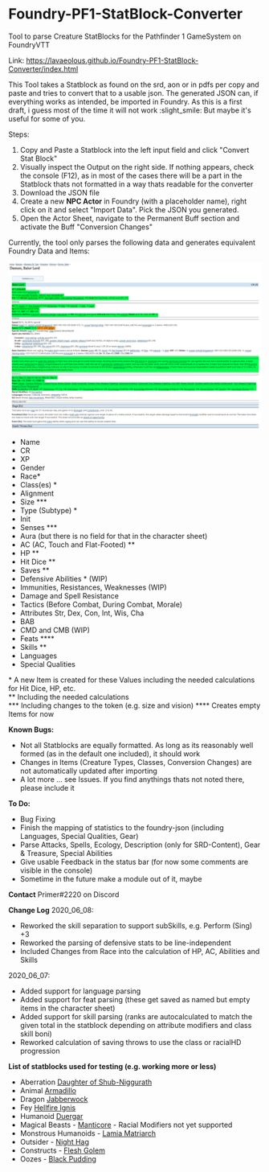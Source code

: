 # Foundry-PF1-StatBlock-Converter
Tool to parse Creature StatBlocks for the Pathfinder 1 GameSystem on FoundryVTT

Link: https://lavaeolous.github.io/Foundry-PF1-StatBlock-Converter/index.html

This Tool takes a Statblock as found on the srd, aon or in pdfs per copy and paste and tries to convert that to a usable json. The generated JSON can, if everything works as intended, be imported in Foundry. As this is a first draft, i guess most of the time it will not work :slight_smile: But maybe it's useful for some of you.

Steps:
1. Copy and Paste a Statblock into the left input field and click "Convert Stat Block"
2. Visually inspect the Output on the right side. If nothing appears, check the console (F12), as in most of the cases there will be a part in the Statblock thats not formatted in a way thats readable for the converter
3. Download the JSON file
4. Create a new **NPC Actor** in Foundry (with a placeholder name), right click on it and select "Import Data". Pick the JSON you generated.
5. Open the Actor Sheet, navigate to the Permanent Buff section and activate  the Buff "Conversion Changes"

Currently, the tool only parses the following data and generates equivalent Foundry Data and Items:

![Status Image](/assets/images/status.png)

*  Name
*  CR
*  XP
*  Gender
*  Race*
*  Class(es) *
*  Alignment
*  Size ***
*  Type (Subtype) *
*  Init
*  Senses ***
*  Aura (but there is no field for that in the character sheet)
*  AC (AC, Touch and Flat-Footed) **
*  HP **
*  Hit Dice **
*  Saves **
*  Defensive Abilities * (WIP)
*  Immunities, Resistances, Weaknesses (WIP)
*  Damage and Spell Resistance
*  Tactics (Before Combat, During Combat, Morale)
*  Attributes Str, Dex, Con, Int, Wis, Cha
*  BAB
*  CMD and CMB (WIP)
*  Feats ****
*  Skills **
*  Languages
*  Special Qualities


\* A new Item is created for these Values including the needed calculations for Hit Dice, HP, etc.  
\*\* Including the needed calculations  
\*\*\* Including changes to the token (e.g. size and vision)
\*\*\*\* Creates empty Items for now


**Known Bugs:**
*  Not all Statblocks are equally formatted. As long as its reasonably well formed (as in the default one included), it should work
*  Changes in Items (Creature Types, Classes, Conversion Changes) are not automatically updated after importing
*  A lot more ... see Issues. If you find anythings thats not noted there, please include it


**To Do:**
*  Bug Fixing
*  Finish the mapping of statistics to the foundry-json (including Languages, Special Qualities, Gear)
*  Parse Attacks, Spells, Ecology, Description (only for SRD-Content), Gear & Treasure, Special Abilities
*  Give usable Feedback in the status bar (for now some comments are visible in the console)
*  Sometime in the future make a module out of it, maybe

**Contact**
Primer#2220 on Discord


**Change Log**
2020_06_08:
*  Reworked the skill separation to support subSkills, e.g. Perform (Sing) +3
*  Reworked the parsing of defensive stats to be line-independent
*  Included Changes from Race into the calculation of HP, AC, Abilities and Skills

2020_06_07:
*  Added support for language parsing
*  Added support for feat parsing (these get saved as named but empty items in the character sheet)
*  Added support for skill parsing (ranks are autocalculated to match the given total in the statblock depending on attribute modifiers and class skill boni)
*  Reworked calculation of saving throws to use the class or racialHD progression


**List of statblocks used for testing (e.g. working more or less)**
*  Aberration [Daughter of Shub-Niggurath](https://www.d20pfsrd.com/bestiary/monster-listings/aberrations/daughter-of-shub-niggurath)
*  Animal [Armadillo](https://www.d20pfsrd.com/bestiary/monster-listings/animals/armadillo/)
*  Dragon [Jabberwock](https://www.d20pfsrd.com/bestiary/monster-listings/dragons/jabberwock/)
*  Fey [Hellfire Ignis](https://www.aonprd.com/MonsterDisplay.aspx?ItemName=Hellfire%20Ignis)
*  Humanoid [Duergar](https://www.d20pfsrd.com/bestiary/monster-listings/humanoids/duergar/)
*  Magical Beasts - [Manticore](https://www.d20pfsrd.com/bestiary/monster-listings/magical-beasts/manticore) - Racial Modifiers not yet supported
*  Monstrous Humanoids - [Lamia Matriarch](https://www.aonprd.com/MonsterDisplay.aspx?ItemName=Lamia%20Matriarch)
*  Outsider - [Night Hag](https://www.aonprd.com/MonsterDisplay.aspx?ItemName=Night%20Hag)
*  Constructs - [Flesh Golem](https://www.aonprd.com/MonsterDisplay.aspx?ItemName=Flesh%20Golem)
*  Oozes - [Black Pudding](https://www.d20pfsrd.com/bestiary/monster-listings/oozes/pudding-black/)